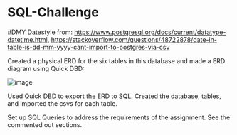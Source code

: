 # SQL-Challenge 
#DMY Datestyle from: https://www.postgresql.org/docs/current/datatype-datetime.html, https://stackoverflow.com/questions/48722878/date-in-table-is-dd-mm-yyyy-cant-import-to-postgres-via-csv

Created a physical ERD for the six tables in this database and made a ERD diagram using Quick DBD:

![image](https://github.com/SamanthaMcKay/SQL-Challenge/assets/132176159/280d298c-6d81-48de-8d23-e7ab83d56553)

Used Quick DBD to export the ERD to SQL. Created the database, tables, and imported the csvs for each table.

Set up SQL Queries to address the requirements of the assignment. See the commented out sections.
